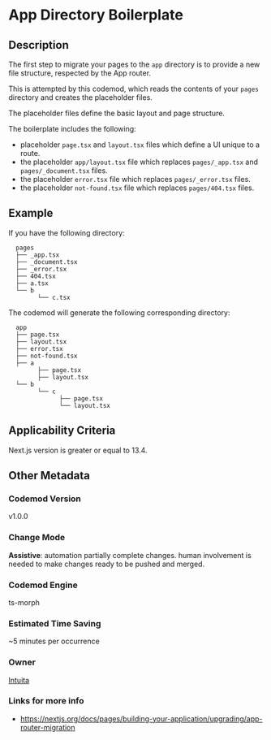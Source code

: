 # App Directory Boilerplate

## Description

The first step to migrate your pages to the `app` directory is to provide a new file structure, respected by the App router.

This is attempted by this codemod, which reads the contents of your `pages` directory and creates the placeholder files.

The placeholder files define the basic layout and page structure.

The boilerplate includes the following:

- placeholder `page.tsx` and `layout.tsx` files which define a UI unique to a route.
- the placeholder `app/layout.tsx` file which replaces `pages/_app.tsx` and `pages/_document.tsx` files.
- the placeholder `error.tsx` file which replaces `pages/_error.tsx` files.
- the placeholder `not-found.tsx` file which replaces `pages/404.tsx` files.

## Example

If you have the following directory:

```
  pages
  ├── _app.tsx
  ├── _document.tsx
  ├── _error.tsx
  ├── 404.tsx
  ├── a.tsx
  └── b
        └── c.tsx

```

The codemod will generate the following corresponding directory:

```
  app
  ├── page.tsx
  ├── layout.tsx
  ├── error.tsx
  ├── not-found.tsx
  ├── a
        ├── page.tsx
        ├── layout.tsx
  └── b
        └── c
              ├── page.tsx
              └── layout.tsx

```

## Applicability Criteria

Next.js version is greater or equal to 13.4.

## Other Metadata

### Codemod Version

v1.0.0

### Change Mode

**Assistive**: automation partially complete changes. human involvement is needed to make changes ready to be pushed and merged.

### **Codemod Engine**

ts-morph

### Estimated Time Saving

~5 minutes per occurrence

### Owner

[Intuita](https://github.com/intuita-inc)

### Links for more info

- https://nextjs.org/docs/pages/building-your-application/upgrading/app-router-migration
